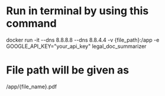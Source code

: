 # Run in terminal by using this command
docker run -it --dns 8.8.8.8 --dns 8.8.4.4 -v {file_path}:/app -e GOOGLE_API_KEY="your_api_key" legal_doc_summarizer


# File path will be given as 
/app/{file_name}.pdf
